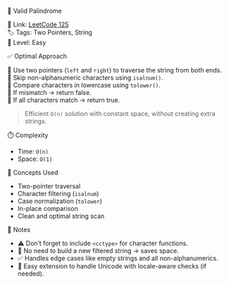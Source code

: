 🧠 Valid Palindrome

🔗 Link: [LeetCode 125](https://leetcode.com/problems/valid-palindrome/)  
🏷️ Tags: Two Pointers, String  
📶 Level: Easy

✅ Optimal Approach

🔹 Use two pointers (`left` and `right`) to traverse the string from both ends.  
🔹 Skip non-alphanumeric characters using `isalnum()`.  
🔹 Compare characters in lowercase using `tolower()`.  
🔹 If mismatch → return false.  
🔹 If all characters match → return true.

> Efficient `O(n)` solution with constant space, without creating extra strings.

⏱️ Complexity

- Time: `O(n)`  
- Space: `O(1)`  

🧠 Concepts Used

- Two-pointer traversal  
- Character filtering (`isalnum`)  
- Case normalization (`tolower`)  
- In-place comparison  
- Clean and optimal string scan  

📌 Notes

- ⚠️ Don’t forget to include `<cctype>` for character functions.  
- 🚫 No need to build a new filtered string → saves space.  
- ✅ Handles edge cases like empty strings and all non-alphanumerics.  
- 🧵 Easy extension to handle Unicode with locale-aware checks (if needed).